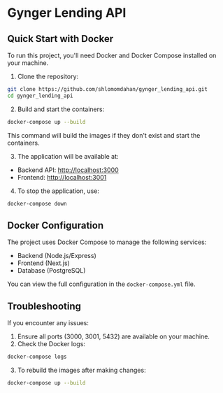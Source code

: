 # Gynger Lending API

## Quick Start with Docker

To run this project, you'll need Docker and Docker Compose installed on your machine.

1. Clone the repository:

```bash
git clone https://github.com/shlomomdahan/gynger_lending_api.git
cd gynger_lending_api
```

2. Build and start the containers:

```bash
docker-compose up --build
```

This command will build the images if they don't exist and start the containers.

3. The application will be available at:

- Backend API: [http://localhost:3000](http://localhost:3000)
- Frontend: [http://localhost:3001](http://localhost:3001)

4. To stop the application, use:

```bash
docker-compose down
```

## Docker Configuration

The project uses Docker Compose to manage the following services:

- Backend (Node.js/Express)
- Frontend (Next.js)
- Database (PostgreSQL)

You can view the full configuration in the `docker-compose.yml` file.

## Troubleshooting

If you encounter any issues:

1. Ensure all ports (3000, 3001, 5432) are available on your machine.
2. Check the Docker logs:

```bash
docker-compose logs
```

3. To rebuild the images after making changes:

```bash
docker-compose up --build
```
